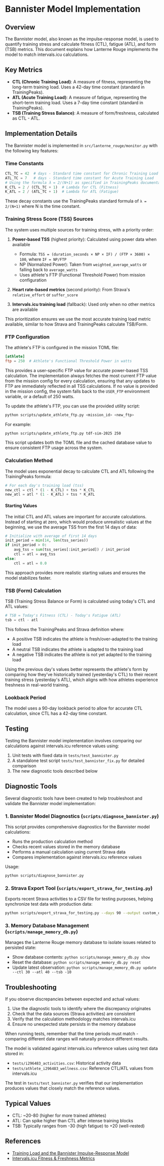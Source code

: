 # Bannister Model Implementation

## Overview

The Bannister model, also known as the impulse-response model, is used to quantify training stress and calculate fitness (CTL), fatigue (ATL), and form (TSB) metrics. This document explains how Lanterne Rouge implements the model to match intervals.icu calculations.

## Key Metrics

- **CTL (Chronic Training Load)**: A measure of fitness, representing the long-term training load. Uses a 42-day time constant (standard in TrainingPeaks).
- **ATL (Acute Training Load)**: A measure of fatigue, representing the short-term training load. Uses a 7-day time constant (standard in TrainingPeaks).
- **TSB (Training Stress Balance)**: A measure of form/freshness, calculated as CTL - ATL.

## Implementation Details

The Bannister model is implemented in `src/lanterne_rouge/monitor.py` with the following key features:

### Time Constants

```python
CTL_TC = 42  # days - Standard time constant for Chronic Training Load
ATL_TC = 7   # days - Standard time constant for Acute Training Load
# Using the formula λ = 2/(N+1) as specified in TrainingPeaks documentation
K_CTL = 2 / (CTL_TC + 1)  # Lambda for CTL (Fitness)
K_ATL = 2 / (ATL_TC + 1)  # Lambda for ATL (Fatigue)
```

These decay constants use the TrainingPeaks standard formula of `λ = 2/(N+1)` where N is the time constant.

### Training Stress Score (TSS) Sources

The system uses multiple sources for training stress, with a priority order:

1. **Power-based TSS** (highest priority): Calculated using power data when available
   - Formula: `TSS = (duration_seconds × NP × IF) / (FTP × 3600) × 100`, where `IF = NP/FTP`
   - NP (Normalized Power): Taken from `weighted_average_watts` or falling back to `average_watts`
   - Uses athlete's FTP (Functional Threshold Power) from mission configuration

2. **Heart rate-based metrics** (second priority): From Strava's `relative_effort` or `suffer_score`

3. **Intervals.icu training load** (fallback): Used only when no other metrics are available

This prioritization ensures we use the most accurate training load metric available, similar to how Strava and TrainingPeaks calculate TSB/Form.

### FTP Configuration

The athlete's FTP is configured in the mission TOML file:

```toml
[athlete]
ftp = 250  # Athlete's Functional Threshold Power in watts
```

This provides a user-specific FTP value for accurate power-based TSS calculation. The implementation always fetches the most current FTP value from the mission config for every calculation, ensuring that any updates to FTP are immediately reflected in all TSS calculations. If no value is provided in the mission config, the system falls back to the `USER_FTP` environment variable, or a default of 250 watts.

To update the athlete's FTP, you can use the provided utility script:
```bash
python scripts/update_athlete_ftp.py <mission_id> <new_ftp>
```

For example:
```bash
python scripts/update_athlete_ftp.py tdf-sim-2025 250
```

This script updates both the TOML file and the cached database value to ensure consistent FTP usage across the system.

### Calculation Method

The model uses exponential decay to calculate CTL and ATL following the TrainingPeaks formula:

```python
# For each day's training load (tss)
new_ctl = ctl * (1 - K_CTL) + tss * K_CTL
new_atl = atl * (1 - K_ATL) + tss * K_ATL
```

#### Starting Values

The initial CTL and ATL values are important for accurate calculations. Instead of starting at zero, which would produce unrealistic values at the beginning, we use the average TSS from the first 14 days of data:

```python
# Initialize with average of first 14 days
init_period = min(14, len(tss_series))
if init_period > 0:
    avg_tss = sum(tss_series[:init_period]) / init_period
    ctl = atl = avg_tss
else:
    ctl = atl = 0.0
```

This approach provides more realistic starting values and ensures the model stabilizes faster.

### TSB (Form) Calculation

TSB (Training Stress Balance or Form) is calculated using today's CTL and ATL values:

```python
# TSB = Today's Fitness (CTL) - Today's Fatigue (ATL)
tsb = ctl - atl
```

This follows the TrainingPeaks and Strava definition where:
- A positive TSB indicates the athlete is fresh/over-adapted to the training load
- A neutral TSB indicates the athlete is adapted to the training load
- A negative TSB indicates the athlete is not yet adapted to the training load

Using the previous day's values better represents the athlete's form by comparing how they've historically trained (yesterday's CTL) to their recent training stress (yesterday's ATL), which aligns with how athletes experience freshness in real-world training.

### Lookback Period

The model uses a 90-day lookback period to allow for accurate CTL calculation, since CTL has a 42-day time constant.

## Testing 

Testing the Bannister model implementation involves comparing our calculations against intervals.icu reference values using:

1. Unit tests with fixed data in `tests/test_bannister.py`
2. A standalone test script `tests/test_bannister_fix.py` for detailed comparison
3. The new diagnostic tools described below

## Diagnostic Tools

Several diagnostic tools have been created to help troubleshoot and validate the Bannister model implementation:

### 1. Bannister Model Diagnostics (`scripts/diagnose_bannister.py`)

This script provides comprehensive diagnostics for the Bannister model calculations:

- Runs the production calculation method
- Checks recent values stored in the memory database
- Performs a manual calculation using current Strava data
- Compares implementation against intervals.icu reference values

Usage:
```bash
python scripts/diagnose_bannister.py
```

### 2. Strava Export Tool (`scripts/export_strava_for_testing.py`)

Exports recent Strava activities to a CSV file for testing purposes, helping synchronize test data with production data:

```bash
python scripts/export_strava_for_testing.py --days 90 --output custom_output.csv
```

### 3. Memory Database Management (`scripts/manage_memory_db.py`)

Manages the Lanterne Rouge memory database to isolate issues related to persisted state:

- Show database contents: `python scripts/manage_memory_db.py show`
- Reset the database: `python scripts/manage_memory_db.py reset`
- Update latest observation: `python scripts/manage_memory_db.py update --ctl 30 --atl 40 --tsb -10`

## Troubleshooting

If you observe discrepancies between expected and actual values:

1. Use the diagnostic tools to identify where the discrepancy originates
2. Check that the data sources (Strava activities) are consistent
3. Verify that the calculation methodology matches intervals.icu
4. Ensure no unexpected state persists in the memory database

When running tests, remember that the time periods must match - comparing different date ranges will naturally produce different results.

The model is validated against intervals.icu reference values using test data stored in:
- `tests/i296483_activities.csv`: Historical activity data
- `tests/athlete_i296483_wellness.csv`: Reference CTL/ATL values from intervals.icu

The test in `tests/test_bannister.py` verifies that our implementation produces values that closely match the reference values.

## Typical Values

- CTL: ~20-80 (higher for more trained athletes)
- ATL: Can spike higher than CTL after intense training blocks
- TSB: Typically ranges from -30 (high fatigue) to +20 (well-rested)

## References

- [Training Load and the Bannister Impulse-Response Model](https://www.trainingpeaks.com/learn/articles/the-science-of-the-performance-manager)
- [Intervals.icu Fitness & Freshness Metrics](https://intervals.icu/help#fitness-and-freshness)
